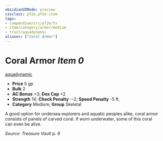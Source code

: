 ```yaml
---
obsidianUIMode: preview
cssclass: pf2e,pf2e-item
tags:
- compendium/src/pf2e/tv
- item/category/armor/medium
- trait/aquadynamic
aliases: ["Coral Armor"]
---
```

# Coral Armor *Item 0*  
[aquadynamic](rules/traits/aquadynamic-tv.md)  

- **Price** 5 gp
- **Bulk** 2
- **AC Bonus** +3; **Dex Cap** +2
- **Strength** 14; **Check Penalty** --2; **Speed Penalty** -5 ft.
- **Category** Medium; **Group** Skeletal 

A good option for undersea explorers and aquatic peoples alike, coral armor consists of panels of carved coral. If worn underwater, some of this coral can even be alive.

*Source: Treasure Vault p. 9*